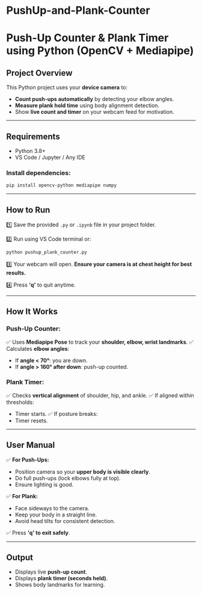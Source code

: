 # PushUp-and-Plank-Counter

# Push-Up Counter & Plank Timer using Python (OpenCV + Mediapipe)

##  Project Overview

This Python project uses your **device camera** to:

* **Count push-ups automatically** by detecting your elbow angles.
* **Measure plank hold time** using body alignment detection.
* Show **live count and timer** on your webcam feed for motivation.


---

## Requirements

* Python 3.8+
* VS Code / Jupyter / Any IDE

### Install dependencies:

```bash
pip install opencv-python mediapipe numpy
```

---

##  How to Run

1️⃣ Save the provided `.py` or `.ipynb` file in your project folder.

2️⃣ Run using VS Code terminal or:

```bash
python pushup_plank_counter.py
```

3️⃣ Your webcam will open. **Ensure your camera is at chest height for best results.**

4️⃣ Press **'q'** to quit anytime.

---

##  How It Works

### Push-Up Counter:

✅ Uses **Mediapipe Pose** to track your **shoulder, elbow, wrist landmarks**.
✅ Calculates **elbow angles**:

* If **angle < 70°**: you are down.
* If **angle > 160° after down**: push-up counted.

### Plank Timer:

✅ Checks **vertical alignment** of shoulder, hip, and ankle.
✅ If aligned within thresholds:

* Timer starts.
  ✅ If posture breaks:
* Timer resets.

---

## User Manual

✅ **For Push-Ups:**

* Position camera so your **upper body is visible clearly**.
* Do full push-ups (lock elbows fully at top).
* Ensure lighting is good.

✅ **For Plank:**

* Face sideways to the camera.
* Keep your body in a straight line.
* Avoid head tilts for consistent detection.

✅ Press **'q' to exit safely**.

---

## Output

* Displays live **push-up count**.
* Displays **plank timer (seconds held)**.
* Shows body landmarks for learning.


